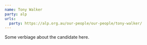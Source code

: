 ```yaml
---
name: Tony Walker
party: alp
urls:
  party: https://alp.org.au/our-people/our-people/tony-walker/
---
```

Some verbiage about the candidate here.
